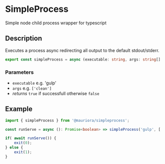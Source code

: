 # SimpleProcess

Simple node child process wrapper for typescript

## Description

Executes a process async redirecting all output to the default stdout/stderr.

```typescript
export const simpleProcess = async (executable: string, args: string[] ): Promise<boolean>
```

### Parameters

- `executable` e.g. 'gulp'
- `args` e.g. `['clean']`
- *returns* `true` if successfull otherwise `false`

## Example

```typescript
import { simpleProcess } from '@mauriora/simpleprocess';

const runServe = async (): Promise<boolean> => simpleProcess('gulp', ['serve', '--nobrowser']);

if( await runServe()) {
    exit(0);
} else {
    exit(1);
}

```
